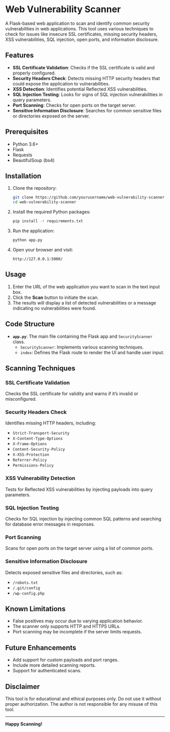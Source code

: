 # Web Vulnerability Scanner

A Flask-based web application to scan and identify common security vulnerabilities in web applications. This tool uses various techniques to check for issues like insecure SSL certificates, missing security headers, XSS vulnerabilities, SQL injection, open ports, and information disclosure.

## Features

- **SSL Certificate Validation**: Checks if the SSL certificate is valid and properly configured.
- **Security Headers Check**: Detects missing HTTP security headers that could expose the application to vulnerabilities.
- **XSS Detection**: Identifies potential Reflected XSS vulnerabilities.
- **SQL Injection Testing**: Looks for signs of SQL injection vulnerabilities in query parameters.
- **Port Scanning**: Checks for open ports on the target server.
- **Sensitive Information Disclosure**: Searches for common sensitive files or directories exposed on the server.

## Prerequisites

- Python 3.6+
- Flask
- Requests
- BeautifulSoup (bs4)

## Installation

1. Clone the repository:
    ```bash
    git clone https://github.com/yourusername/web-vulnerability-scanner.git
    cd web-vulnerability-scanner
    ```

2. Install the required Python packages:
    ```bash
    pip install -r requirements.txt
    ```

3. Run the application:
    ```bash
    python app.py
    ```

4. Open your browser and visit:
    ```
    http://127.0.0.1:5000/
    ```

## Usage

1. Enter the URL of the web application you want to scan in the text input box.
2. Click the **Scan** button to initiate the scan.
3. The results will display a list of detected vulnerabilities or a message indicating no vulnerabilities were found.

## Code Structure

- **`app.py`**: The main file containing the Flask app and `SecurityScanner` class.
    - `SecurityScanner`: Implements various scanning techniques.
    - `index`: Defines the Flask route to render the UI and handle user input.

## Scanning Techniques

### SSL Certificate Validation
Checks the SSL certificate for validity and warns if it’s invalid or misconfigured.

### Security Headers Check
Identifies missing HTTP headers, including:
- `Strict-Transport-Security`
- `X-Content-Type-Options`
- `X-Frame-Options`
- `Content-Security-Policy`
- `X-XSS-Protection`
- `Referrer-Policy`
- `Permissions-Policy`

### XSS Vulnerability Detection
Tests for Reflected XSS vulnerabilities by injecting payloads into query parameters.

### SQL Injection Testing
Checks for SQL injection by injecting common SQL patterns and searching for database error messages in responses.

### Port Scanning
Scans for open ports on the target server using a list of common ports.

### Sensitive Information Disclosure
Detects exposed sensitive files and directories, such as:
- `/robots.txt`
- `/.git/config`
- `/wp-config.php`

## Known Limitations

- False positives may occur due to varying application behavior.
- The scanner only supports HTTP and HTTPS URLs.
- Port scanning may be incomplete if the server limits requests.

## Future Enhancements

- Add support for custom payloads and port ranges.
- Include more detailed scanning reports.
- Support for authenticated scans.



## Disclaimer

This tool is for educational and ethical purposes only. Do not use it without proper authorization. The author is not responsible for any misuse of this tool.

---

**Happy Scanning!**
